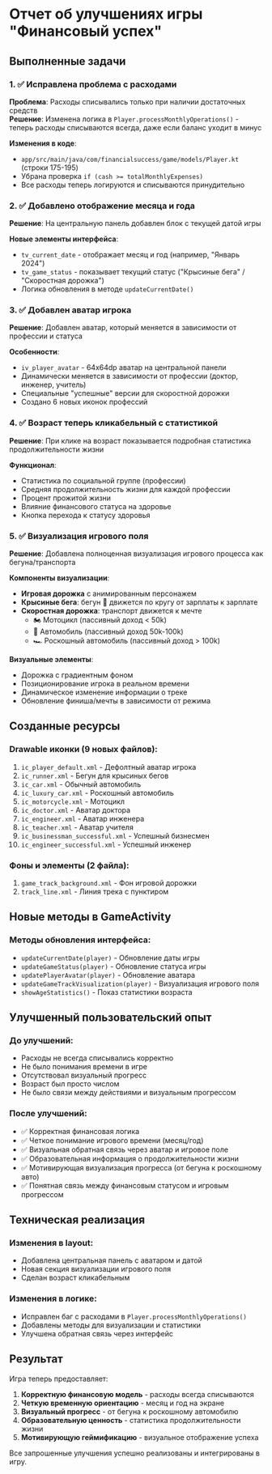 # Отчет об улучшениях игры "Финансовый успех"

## Выполненные задачи

### 1. ✅ Исправлена проблема с расходами
**Проблема**: Расходы списывались только при наличии достаточных средств  
**Решение**: Изменена логика в `Player.processMonthlyOperations()` - теперь расходы списываются всегда, даже если баланс уходит в минус

**Изменения в коде**:
- `app/src/main/java/com/financialsuccess/game/models/Player.kt` (строки 175-195)
- Убрана проверка `if (cash >= totalMonthlyExpenses)`
- Все расходы теперь логируются и списываются принудительно

### 2. ✅ Добавлено отображение месяца и года
**Решение**: На центральную панель добавлен блок с текущей датой игры

**Новые элементы интерфейса**:
- `tv_current_date` - отображает месяц и год (например, "Январь 2024")
- `tv_game_status` - показывает текущий статус ("Крысиные бега" / "Скоростная дорожка")
- Логика обновления в методе `updateCurrentDate()`

### 3. ✅ Добавлен аватар игрока
**Решение**: Добавлен аватар, который меняется в зависимости от профессии и статуса

**Особенности**:
- `iv_player_avatar` - 64x64dp аватар на центральной панели
- Динамически меняется в зависимости от профессии (доктор, инженер, учитель)
- Специальные "успешные" версии для скоростной дорожки
- Создано 6 новых иконок профессий

### 4. ✅ Возраст теперь кликабельный с статистикой
**Решение**: При клике на возраст показывается подробная статистика продолжительности жизни

**Функционал**:
- Статистика по социальной группе (профессии)
- Средняя продолжительность жизни для каждой профессии
- Процент прожитой жизни
- Влияние финансового статуса на здоровье
- Кнопка перехода к статусу здоровья

### 5. ✅ Визуализация игрового поля
**Решение**: Добавлена полноценная визуализация игрового процесса как бегуна/транспорта

**Компоненты визуализации**:
- **Игровая дорожка** с анимированным персонажем
- **Крысиные бега**: бегун 🏃 движется по кругу от зарплаты к зарплате
- **Скоростная дорожка**: транспорт движется к мечте
  - 🏍️ Мотоцикл (пассивный доход < 50k)
  - 🚗 Автомобиль (пассивный доход 50k-100k)  
  - 🏎️ Роскошный автомобиль (пассивный доход > 100k)

**Визуальные элементы**:
- Дорожка с градиентным фоном
- Позиционирование игрока в реальном времени
- Динамическое изменение информации о треке
- Обновление финиша/мечты в зависимости от режима

## Созданные ресурсы

### Drawable иконки (9 новых файлов):
1. `ic_player_default.xml` - Дефолтный аватар игрока
2. `ic_runner.xml` - Бегун для крысиных бегов
3. `ic_car.xml` - Обычный автомобиль
4. `ic_luxury_car.xml` - Роскошный автомобиль
5. `ic_motorcycle.xml` - Мотоцикл
6. `ic_doctor.xml` - Аватар доктора
7. `ic_engineer.xml` - Аватар инженера
8. `ic_teacher.xml` - Аватар учителя
9. `ic_businessman_successful.xml` - Успешный бизнесмен
10. `ic_engineer_successful.xml` - Успешный инженер

### Фоны и элементы (2 файла):
1. `game_track_background.xml` - Фон игровой дорожки
2. `track_line.xml` - Линия трека с пунктиром

## Новые методы в GameActivity

### Методы обновления интерфейса:
- `updateCurrentDate(player)` - Обновление даты игры
- `updateGameStatus(player)` - Обновление статуса игры
- `updatePlayerAvatar(player)` - Обновление аватара
- `updateGameTrackVisualization(player)` - Визуализация игрового поля
- `showAgeStatistics()` - Показ статистики возраста

## Улучшенный пользовательский опыт

### До улучшений:
- Расходы не всегда списывались корректно
- Не было понимания времени в игре
- Отсутствовал визуальный прогресс
- Возраст был просто числом
- Не было связи между действиями и визуальным прогрессом

### После улучшений:
- ✅ Корректная финансовая логика
- ✅ Четкое понимание игрового времени (месяц/год)
- ✅ Визуальная обратная связь через аватар и игровое поле
- ✅ Образовательная информация о продолжительности жизни
- ✅ Мотивирующая визуализация прогресса (от бегуна к роскошному авто)
- ✅ Понятная связь между финансовым статусом и игровым прогрессом

## Техническая реализация

### Изменения в layout:
- Добавлена центральная панель с аватаром и датой
- Новая секция визуализации игрового поля
- Сделан возраст кликабельным

### Изменения в логике:
- Исправлен баг с расходами в `Player.processMonthlyOperations()`
- Добавлены методы для визуализации и статистики
- Улучшена обратная связь через интерфейс

## Результат
Игра теперь предоставляет:
1. **Корректную финансовую модель** - расходы всегда списываются
2. **Четкую временную ориентацию** - месяц и год на экране
3. **Визуальный прогресс** - от бегуна к роскошному автомобилю
4. **Образовательную ценность** - статистика продолжительности жизни
5. **Мотивирующую геймификацию** - визуальное отображение успеха

Все запрошенные улучшения успешно реализованы и интегрированы в игру.
